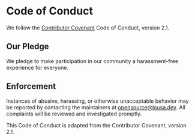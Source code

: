 <!-- SPDX-License-Identifier: MPL-2.0 -->
# Code of Conduct

We follow the [Contributor Covenant](https://www.contributor-covenant.org/)
Code of Conduct, version 2.1.

## Our Pledge

We pledge to make participation in our community a harassment-free experience
for everyone.

## Enforcement

Instances of abusive, harassing, or otherwise unacceptable behavior may be
reported by contacting the maintainers at <opensource@lousa.dev>. All
complaints will be reviewed and investigated promptly.

This Code of Conduct is adapted from the Contributor Covenant, version 2.1.
